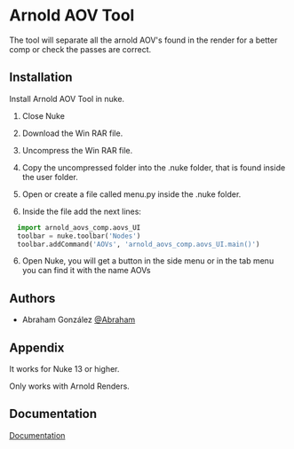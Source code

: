 # Arnold AOV Tool

The tool will separate all the arnold AOV's found in the render for a better comp or check the passes are correct.

## Installation

Install Arnold AOV Tool in nuke.

1. Close Nuke

2. Download the Win RAR file.

3. Uncompress the Win RAR file.

4. Copy the uncompressed folder into the .nuke folder, that is found inside the user folder.

5. Open or create a file called menu.py inside the .nuke folder.

6. Inside the file add the next lines:

```python
  import arnold_aovs_comp.aovs_UI
  toolbar = nuke.toolbar('Nodes')
  toolbar.addCommand('AOVs', 'arnold_aovs_comp.aovs_UI.main()')
```

6. Open Nuke, you will get a button in the side menu or in the tab menu you can find it with the name AOVs

## Authors

- Abraham González [@Abraham](https://www.github.com/MrCabrito)

## Appendix

It works for Nuke 13 or higher.

Only works with Arnold Renders.

## Documentation

[Documentation](https://1drv.ms/w/s!AuKLApdKflwPwikR-5Uh21RSufvR?e=cK2xSy)
